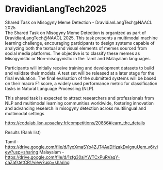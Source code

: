 # DravidianLangTech2025


Shared Task on Misogyny Meme Detection - DravidianLangTech@NAACL 2025   
The Shared Task on Misogyny Meme Detection is organized as part of DravidianLangTech@NAACL 2025. This task presents a multimodal machine learning challenge, encouraging participants to design systems capable of analyzing both the textual and visual elements of memes sourced from social media platforms. The objective is to classify these memes as Misogynistic or Non-misogynistic in the Tamil and Malayalam languages.

Participants will initially receive training and development datasets to build and validate their models. A test set will be released at a later stage for the final evaluation. The final evaluation of the submitted systems will be based on their macro F1 score, a widely used performance metric for classification tasks in Natural Language Processing (NLP).

This shared task is expected to attract researchers and professionals from NLP and multimodal learning communities worldwide, fostering innovation and advancing research in misogyny detection across multilingual and multimodal settings.

https://codalab.lisn.upsaclay.fr/competitions/20856#learn_the_details

Results (Rank list)
 

Tamil - https://drive.google.com/file/d/1yoXmaSYo4ZJT4AaDHzakDvlgnuUem_v6/view?usp=sharing
Malayalam - https://drive.google.com/file/d/1zfg30ajYWTCxPuRVaqY-caZafstetCR1/view?usp=sharing
